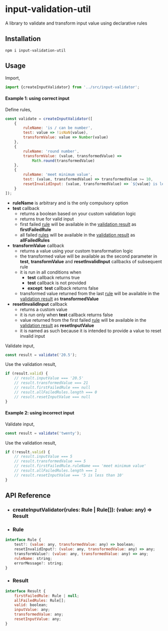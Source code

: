 # input-validation-util

A library to validate and transform input value using declarative rules

## Installation

	npm i input-validation-util

## Usage

Import,

```javascript
import {createInputValidator} from '../src/input-validator';
```

#### Example 1: using correct input

Define rules,

```javascript
const validate = createInputValidator([
    {
        ruleName: 'is / can be number',
        test: value => !isNaN(value),
        transformValue: value => Number(value)
    },
    {
        ruleName: 'round number',
        transformValue: (value, transformedValue) =>
            Math.round(transformedValue)
    },
    {
        ruleName: 'meet minimum value',
        test: (value, transformedValue) => transformedValue >= 10,
        resetInvalidInput: (value, transformedValue) => `${value} is less than 10`
    }
]);
```

- **ruleName** is arbitrary and is the only compulsory option
- **test** callback
	- returns a boolean based on  your custom validation logic
	- returns true for valid input
	- first failed [rule](#Rule) will be available in the [validation result](#Result) as **firstFailedRule**
	- all failed [rules](#Rule) will be available in the [validation result](#Result) as **allFailedRules**
- **transformValue** callback
	- returns a value using your custom transformation logic
	- the transformed value will be available as the second parameter in **test**, **transformValue** and **resetInvalidInput** callbacks of subsequent rule
	- it is run in all conditions when
		- **test** callback returns true
		- **test** callback is not provided
		- **except**: **test** callback returns false
	- transformed value returned from the last [rule](#Rule) will be available in the [validation result](#Result) as **transformedValue**
- **resetInvalidInput** callback
	- returns a custom value
	- it is run only when **test** callback returns false
	- value returned from the first failed [rule](#Rule) will be available in the [validation result](#Result) as **resetInputValue**
	- it is named as such because it is intended to provide a value to reset invalid input

Validate input,

```javascript
const result = validate('20.5');
```

Use the validation result,

```javascript
if (result.valid) {
    // result.inputValue === '20.5'
    // result.transformedValue === 21
    // result.firstFailedRule === null
    // result.allFailedRules.length === 0
    // result.resetInputValue === null
}
```

#### Example 2: using incorrect input

Validate input,

```javascript
const result = validate('twenty');	
```

Use the validation result,

```javascript
if (!result.valid) {
    // result.inputValue === 5
    // result.transformedValue === 5
    // result.firstFailedRule.ruleName === 'meet minimum value'
    // result.allFailedRules.length === 1
    // result.resetInputValue === '5 is less than 10'
}
```

## API Reference

- ### createInputValidator(rules: Rule | Rule[]): (value: any) => Result


- ### <a name="Rule">Rule</a>
```javascript
interface Rule {
    test?: (value: any, transformedValue: any) => boolean;
    resetInvalidInput?: (value: any, transformedValue: any) => any;
    transformValue?: (value: any, transformedValue: any) => any;
    ruleName: string;
    errorMessage?: string;
}
```

- ### <a name="Result">Result</a>
```javascript
interface Result {
    firstFailedRule: Rule | null;
    allFailedRules: Rule[];
    valid: boolean;
    inputValue: any;
    transformedValue: any;
    resetInputValue: any;
}
```
